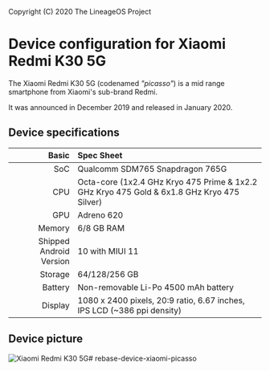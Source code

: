 Copyright (C) 2020 The LineageOS Project

Device configuration for Xiaomi Redmi K30 5G
============================================

The Xiaomi Redmi K30 5G (codenamed _"picasso"_) is a mid range smartphone from Xiaomi's sub-brand Redmi.

It was announced in December 2019 and released in January 2020.

## Device specifications

Basic   | Spec Sheet
-------:|:-------------------------
SoC     | Qualcomm SDM765 Snapdragon 765G
CPU     | Octa-core (1x2.4 GHz Kryo 475 Prime & 1x2.2 GHz Kryo 475 Gold & 6x1.8 GHz Kryo 475 Silver)
GPU     | Adreno 620
Memory  | 6/8 GB RAM
Shipped Android Version | 10 with MIUI 11
Storage | 64/128/256 GB
Battery | Non-removable Li-Po 4500 mAh battery
Display | 1080 x 2400 pixels, 20:9 ratio, 6.67 inches, IPS LCD (~386 ppi density)

## Device picture

![Xiaomi Redmi K30 5G](https://cdn.cnbj0.fds.api.mi-img.com/b2c-shopapi-pms/pms_1575882160.38569692.jpg "Xiaomi Redmi K30 5G")# rebase-device-xiaomi-picasso

